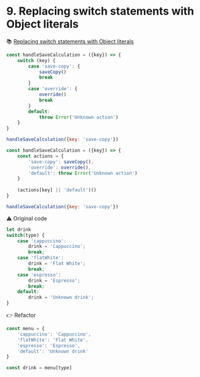 # 9. Replacing switch statements with Object literals

📚 [Replacing switch statements with Object literals](https://ultimatecourses.com/blog/deprecating-the-switch-statement-for-object-literals#object-literal-fall-through)

```jsx
const handleSaveCalculation = ({key}) => {
    switch (key) {
        case 'save-copy': {
            saveCopy()
            break
        }
        case 'override': {
            override()
            break
        }
        default:
            throw Error('Unknown action')
    }
}

handleSaveCalculation({key: 'save-copy'})
``` 

```jsx
const handleSaveCalculation = ({key}) => {
    const actions = {
        'save-copy': saveCopy(),
        'override': override(),
        'default': throw Error('Unknown action')
    }
    
    (actions[key] || 'default')()
}

handleSaveCalculation({key: 'save-copy'})
``` 

⚠️ Original code
```jsx
let drink
switch(type) {
    case 'cappuccino':
        drink = 'Cappuccino';
        break;
    case 'flatWhite':
        drink = 'Flat White';
        break;
    case 'espresso':
        drink = 'Espresso';
        break;
    default:
        drink = 'Unknown drink';
}
``` 

👉 Refactor
```jsx
const menu = {
    'cappuccino': 'Cappuccino',
    'flatWhite': 'Flat White',
    'espresso': 'Espresso',
    'default': 'Unknown drink'
}

const drink = menu[type]
``` 